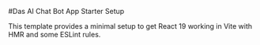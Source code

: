 #Das AI Chat Bot App Starter Setup

This template provides a minimal setup to get React 19 working in Vite with HMR and some ESLint rules.